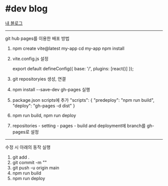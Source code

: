 # #dev blog

[내 블로그](https://jeongmin-s.github.io)

---

git hub pages를 이용한 배포 방법

1. npm create vite@latest my-app
   cd my-app
   npm install
2. vite.config.js 설정

   export default defineConfig({
   base: '/',
   plugins: [react()]
   });

3. git repositoryies 생성, 연결
4. npm install --save-dev gh-pages 실행
5. package.json scripts에 추가
   "scripts": {
   "predeploy": "npm run build",
   "deploy": "gh-pages -d dist"
   }
6. npm run build, npm run deploy
7. repositories - setting - pages - build and deployment에 branch를 gh-pages로 설정

---

수정 시 아래의 동작 실행

1. git add .
2. git commit -m ""
3. git push -u origin main
4. npm run build
5. npm run deploy
